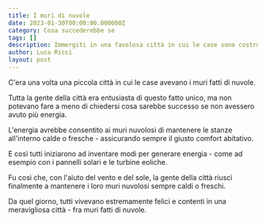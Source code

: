 ```yaml
---
title: I muri di nuvole
date: 2023-01-30T00:00:00.000000Z
category: Cosa succederebbe se
tags: []
description: Immergiti in una favolosa città in cui le case sono costruite con muri di nuvole, ma dove l'energia è essenziale per il comfort abitativo. Segui l'entusiasmante viaggio di questa comunità mentre scoprono soluzioni creative per mantenere i loro muri nuvolosi caldi o freschi. Una storia affascinante di innovazione e felicità. 
author: Luca Ricci
layout: post
---
```

C'era una volta una piccola città in cui le case avevano i muri fatti di nuvole.

Tutta la gente della città era entusiasta di questo fatto unico, ma non potevano fare a meno di chiedersi cosa sarebbe successo se non avessero avuto più energia.

L'energia avrebbe consentito ai muri nuvolosi di mantenere le stanze all'interno calde o fresche - assicurando sempre il giusto comfort abitativo.

E così tutti iniziarono ad inventare modi per generare energia - come ad esempio con i pannelli solari e le turbine eoliche.

Fu così che, con l'aiuto del vento e del sole, la gente della città riuscì finalmente a mantenere i loro muri nuvolosi sempre caldi o freschi.

Da quel giorno, tutti vivevano estremamente felici e contenti in una meravigliosa città - fra muri fatti di nuvole.
